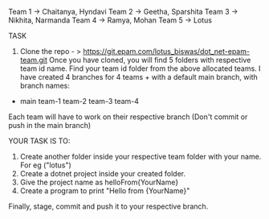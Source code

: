 Team 1 -> Chaitanya, Hyndavi
Team 2 -> Geetha, Sparshita
Team 3 -> Nikhita, Narmanda
Team 4 -> Ramya, Mohan
Team 5 -> Lotus

TASK
1) Clone the repo - > https://git.epam.com/lotus_biswas/dot_net-epam-team.git
Once you have cloned, you will find 5 folders with respective team id name. Find your team id folder from the above allocated teams.
I have created 4 branches for 4 teams +  with a default main branch, with branch names:
* main
team-1
team-2
team-3
team-4

Each team will have to work on their respective branch (Don't commit or push in the main branch)

YOUR TASK IS TO:
1) Create another folder inside your respective team folder with your name. For eg ("lotus")
2) Create a dotnet project inside your created folder. 
3) Give the project name as helloFrom{YourName}
4) Create a program to print "Hello from {YourName}"

Finally, stage, commit and push it to your respective branch.


